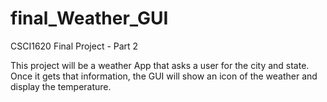 # final_Weather_GUI
CSCI1620 Final Project - Part 2

This project will be a weather App that asks a user for the city and state. Once it gets that information, the GUI will show an icon of the weather and display the temperature. 

